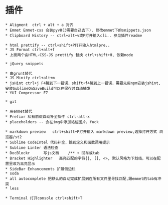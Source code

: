 # 插件
	* Aligment	ctrl + alt + a 对齐
	* Emmet Emmet-css 会装pyv8(3需要自己去下), 修改emmet下的snippets.json
	* Clipboard History -- ctrl+alt+v或P打开输入cli.. 参见插件readme

	* html prettify -- ctrl+shift+P打开输入htmlpre..
	* JS Format ctrl+alt+f
	* 上面两个由HTML-CSS-JS prettify 替换 ctrl+shift+H, 依赖node

	* jQuery snippets

	* 由grunt替代
	* JS Minify ctrl+alt+m  
	* jsHint ctrl+j F4跳到下一错误，shift+f4跳到上一错误，需要先用npm安装jshint, 安装SublimeOnSaveBuild可以在保存时自动触发
	* YUI Compressor F7

	* git
	
	* 用emmet替代
	* Prefixr 私有前缀自动补全插件 ctrl-alt-x
	* placeholders -- 会在img中添加站位图片，fuck

	* markdown preview   ctrl+shift+P打开输入 markdown preview,选择打开方式 浏览器/st2
	* Sublime CodeIntel 代码补全，跳到定义和函数调用提示
	* Sublime Linter 语法检查
	* DocBlockr      写js文档    /** + 回车或tab 
	* Bracket Highlighter	高亮匹配的字符{}, [], <>, 默认风格为下划线，可以在配置里改为高亮显示
	* SideBar Enhancements 扩展侧边栏
	* soda
	* all autocomplete 把默认的自动完成扩展到在所有文件里寻找匹配,跟emmet的tab有冲突
	* less

	* Terminal 打开console ctrl+shift+T
	
	
